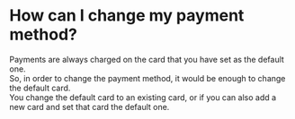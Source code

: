# How can I change my payment method?

Payments are always charged on the card that you have set as the default one.  
So, in order to change the payment method, it would be enough to change the default card.  
You change the default card to an existing card, or if you can also add a new card and set that card the default one.
